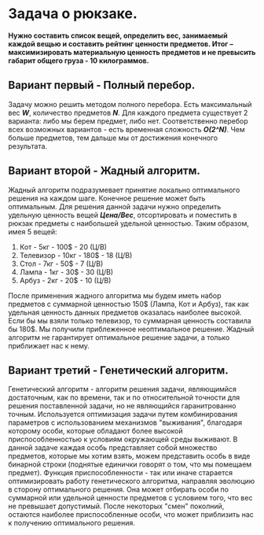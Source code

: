 # Задача о рюкзаке. 
**Нужно составить список вещей, определить вес, занимаемый каждой вещью и составить рейтинг ценности предметов. Итог – максимизировать материальную ценность предметов и не превысить габарит общего груза - 10 килограммов.**
## Вариант первый - Полный перебор. 
Задачу можно решить методом полного перебора. Есть максимальный вес ***W***, количество предметов ***N***. Для каждого предмета существует 2 варианта: либо мы берем предмет, либо нет. Соответственно перебор всех возможных вариантов - есть временная сложность ***O(2^N)***. Чем больше предметов, тем дальше мы от достижения конечного результата.
## Вариант второй - Жадный алгоритм.
Жадный алгоритм подразумевает принятие локально оптимального решения на каждом шаге. Конечное решение может быть оптимальным. Для решения данной задачи нужно определить удельную ценность вещей ***Цена/Вес***, отсортировать и поместить в рюкзак предметы с наибольшей удельной ценностью.
Таким образом, имея 5 вещей:

 1. Кот - 5кг - 100$ - 20 (Ц/В)
 2. Телевизор - 10кг - 180$ - 18 (Ц/В)
 3. Стол - 7кг - 50$ - 7 (Ц/В)
 4. Лампа - 1кг - 30$ - 30 (Ц/В)
 5. Арбуз - 2кг - 20$ - 10 (Ц/В)

После применения жадного алгоритма мы будем иметь набор предметов с суммарной ценностью 150$ (Лампа, Кот и Арбуз), так как удельная ценность данных предметов оказалась наиболее высокой. Если бы мы взяли только телевизор, то суммарная ценность составила бы 180$. Мы получили приблеженное неоптимальное решение. Жадный алгоритм не гарантирует оптимальное решение задачи, а только приближает нас к нему.
## Вариант третий - Генетический алгоритм.
Генетический алгоритм - алгоритм решения задачи, являющимйся достаточным, как по времени, так и по относительной точности для решения поставленной задачи, но не являющийся гаранитрованно точным. Используется оптимизация задачи путем комбинирования параметров с использованием механизмов "выживания", благодаря которому особи, которые обладают более высокой приспособленностью к условиям окружающей среды выживают. В данной задаче каждая особь представляет собой множество предметов, которые мы хотим взять, можем представить особь в виде бинарной строки (поднятые единички говорят о том, что мы помещаем предмет). Функция приспособленности - так или иначе старается оптимизировать работу генетического алгоритма, направляя эволюцию в сторону оптимального решения. Она может отбирать особи по суммарной или удельной ценности предметов с условием того, что вес не превышает допустимый. После некоторых "смен" поколний, остаются наиболее приспособленные особи, что может приблизить нас к получению оптимального решения.